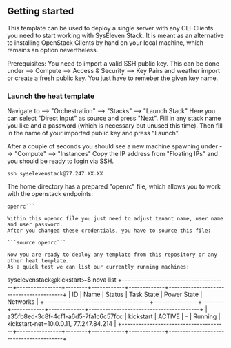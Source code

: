 ## Getting started 

This template can be used to deploy a single server with any CLI-Clients you 
need to start working with SysEleven Stack.
It is meant as an alternative to installing OpenStack Clients by hand on 
your local machine, which remains an option nevertheless.

Prerequisites:
You need to import a valid SSH public key.
This can be done under
--> Compute 
  --> Access & Security
    --> Key Pairs 
and weather import or create a fresh public key. You just have to remeber the given
key name.

### Launch the heat template

Navigate to 
--> "Orchestration"
  --> "Stacks"
    --> "Launch Stack"
Here you can select "Direct Input" as source and press "Next".
Fill in any stack name you like and a password (which is necessary but unused this time).
Then fill in the name of your imported public key and press "Launch".

After a couple of seconds you should see a new machine spawning under
--> "Compute"
 --> "Instances"
Copy the IP address from "Floating IPs" and you should be ready to login via SSH.

```ssh syselevenstack@77.247.XX.XX```

The home directory has a prepared "openrc" file, which allows you to work with the 
openstack endpoints:

```syselevenstack@kickstart:~$ ls
openrc```

Within this openrc file you just need to adjust tenant name, user name and user password.
After you changed these credentials, you have to source this file:

```source openrc```

Now you are ready to deploy any template from this repository or any other heat template.
As a quick test we can list our currently running machines:

```
syselevenstack@kickstart:~$ nova list
+--------------------------------------+----------------+--------+------------+-------------+----------------------------------------+
| ID                                   | Name           | Status | Task State | Power State | Networks                               |
+--------------------------------------+----------------+--------+------------+-------------+----------------------------------------+
| a35fb8ed-3c8f-4cf1-a6d5-7fa1c6c57fcc | kickstart      | ACTIVE | -          | Running     | kickstart-net=10.0.0.11, 77.247.84.214 |
+--------------------------------------+----------------+--------+------------+-------------+----------------------------------------+
```

